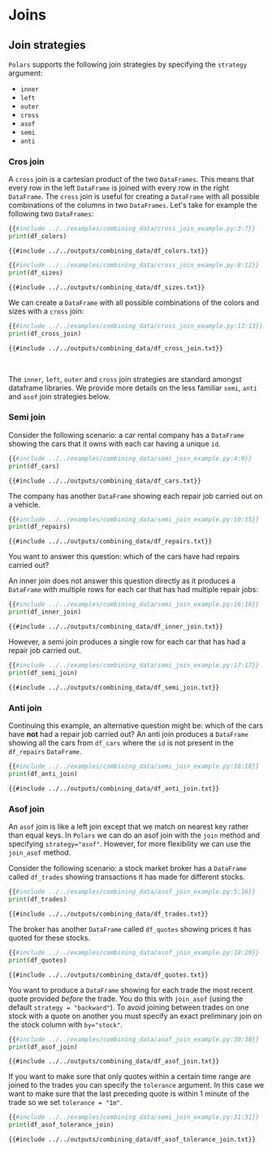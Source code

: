 # Joins

## Join strategies

`Polars` supports the following join strategies by specifying the `strategy` argument:

- `inner`
- `left`
- `outer`
- `cross`
- `asof`
- `semi`
- `anti`

### Cros join

A `cross` join is a cartesian product of the two `DataFrames`. This means that every row in the left `DataFrame` is joined with every row in the right `DataFrame`. The `cross` join is useful for creating a `DataFrame` with all possible combinations of the columns in two `DataFrames`. Let's take for example the following two `DataFrames`:

```python
{{#include ../../examples/combining_data/cross_join_example.py:3:7}}
print(df_colors)
```

```text
{{#include ../../outputs/combining_data/df_colors.txt}}
```

```python
{{#include ../../examples/combining_data/cross_join_example.py:8:12}}
print(df_sizes)
```

```text
{{#include ../../outputs/combining_data/df_sizes.txt}}
```

We can create a `DataFrame` with all possible combinations of the colors and sizes with a `cross` join:

```python
{{#include ../../examples/combining_data/cross_join_example.py:13:13}}
print(df_cross_join)
```

```text
{{#include ../../outputs/combining_data/df_cross_join.txt}}
```

<br>

The `inner`, `left`, `outer` and `cross` join strategies are standard amongst dataframe libraries. We provide more details on the less familiar `semi`, `anti` and `asof` join strategies below.

### Semi join

Consider the following scenario: a car rental company has a `DataFrame` showing the cars that it owns with each car having a unique `id`.

```python
{{#include ../../examples/combining_data/semi_join_example.py:4:9}}
print(df_cars)
```

```text
{{#include ../../outputs/combining_data/df_cars.txt}}
```

The company has another `DataFrame` showing each repair job carried out on a vehicle.

```python
{{#include ../../examples/combining_data/semi_join_example.py:10:15}}
print(df_repairs)
```

```text
{{#include ../../outputs/combining_data/df_repairs.txt}}
```

You want to answer this question: which of the cars have had repairs carried out?

An inner join does not answer this question directly as it produces a `DataFrame` with multiple rows for each car that has had multiple repair jobs:

```python
{{#include ../../examples/combining_data/semi_join_example.py:16:16}}
print(df_inner_join)
```

```text
{{#include ../../outputs/combining_data/df_inner_join.txt}}
```

However, a semi join produces a single row for each car that has had a repair job carried out.

```python
{{#include ../../examples/combining_data/semi_join_example.py:17:17}}
print(df_semi_join)
```

```text
{{#include ../../outputs/combining_data/df_semi_join.txt}}
```

### Anti join

Continuing this example, an alternative question might be: which of the cars have **not** had a repair job carried out? An anti join produces a `DataFrame` showing all the cars from `df_cars` where the `id` is not present in the `df_repairs` `DataFrame`.

```python
{{#include ../../examples/combining_data/semi_join_example.py:18:18}}
print(df_anti_join)
```

```text
{{#include ../../outputs/combining_data/df_anti_join.txt}}
```

### Asof join

An `asof` join is like a left join except that we match on nearest key rather than equal keys.
In `Polars` we can do an asof join with the `join` method and specifying `strategy="asof"`. However, for more flexibility we can use the `join_asof` method.

Consider the following scenario: a stock market broker has a `DataFrame` called `df_trades` showing transactions it has made for different stocks.

```python
{{#include ../../examples/combining_data/asof_join_example.py:5:16}}
print(df_trades)
```

```text
{{#include ../../outputs/combining_data/df_trades.txt}}
```

The broker has another `DataFrame` called `df_quotes` showing prices it has quoted for these stocks.

```python
{{#include ../../examples/combining_data/asof_join_example.py:18:29}}
print(df_quotes)
```

```text
{{#include ../../outputs/combining_data/df_quotes.txt}}
```

You want to produce a `DataFrame` showing for each trade the most recent quote provided *before* the trade. You do this with `join_asof` (using the default `strategy = "backward"`).
To avoid joining between trades on one stock with a quote on another you must specify an exact preliminary join on the stock column with `by="stock"`.

```python
{{#include ../../examples/combining_data/asof_join_example.py:30:30}}
print(df_asof_join)
```

```text
{{#include ../../outputs/combining_data/df_asof_join.txt}}
```

If you want to make sure that only quotes within a certain time range are joined to the trades you can specify the `tolerance` argument. In this case we want to make sure that the last preceding quote is within 1 minute of the trade so we set `tolerance = "1m"`.

```python
{{#include ../../examples/combining_data/semi_join_example.py:31:31}}
print(df_asof_tolerance_join)
```

```text
{{#include ../../outputs/combining_data/df_asof_tolerance_join.txt}}
```

